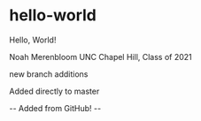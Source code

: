# hello-world
Hello, World!


Noah Merenbloom
UNC Chapel Hill, Class of 2021

new branch additions

Added directly to master

-- Added from GitHub! --
